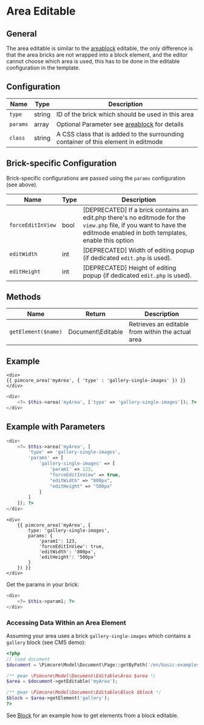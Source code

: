 # Area Editable

## General
The area editable is similar to the [areablock](./02_Areablock/README.md) editable, the only difference is that the area bricks are not wrapped 
into a block element, and the editor cannot choose which area is used, this has to be done in the editable configuration in the template.

## Configuration

| Name     | Type    | Description                                                                                   |
|----------|---------|-----------------------------------------------------------------------------------------------|
| `type`   | string  | ID of the brick which should be used in this area                                             |
| `params` | array   | Optional Parameter see [areablock](./02_Areablock/README.md) for details                      |
| `class`  | string  | A CSS class that is added to the surrounding container of this element in editmode            |

## Brick-specific Configuration
Brick-specific configurations are passed using the `params` configuration (see above). 

| Name              | Type | Description                                                                                                                                                     |
|-------------------|------|-----------------------------------------------------------------------------------------------------------------------------------------------------------------|
| `forceEditInView` | bool | [DEPRECATED] If a brick contains an edit.php there's no editmode for the `view.php` file, if you want to have the editmode enabled in both templates, enable this option |
| `editWidth`       | int  | [DEPRECATED] Width of editing popup (if dedicated `edit.php` is used).                                                                                               |
| `editHeight`      | int  | [DEPRECATED] Height of editing popup (if dedicated `edit.php` is used).                                                                                              |


## Methods

| Name                | Return        | Description                                                 |
|---------------------|---------------|-------------------------------------------------------------|
| `getElement($name)` | Document\Editable  | Retrieves an editable from within the actual area           |

## Example

<div class="code-section">

```twig
<div>
{{ pimcore_area('myArea', { 'type' : 'gallery-single-images' }) }}
</div>
```

```php
<div>
    <?= $this->area('myArea', ['type' => 'gallery-single-images']); ?>
</div>
```

</div>


## Example with Parameters

<div class="code-section">

```php
<div>
    <?= $this->area('myArea', [
        'type' => 'gallery-single-images',
        'params' => [
            'gallery-single-images' => [
                'param1' => 123,
                "forceEditInView" => true,
                "editWidth" => "800px",
                "editHeight" => "500px"
            ]
        ]
    ]); ?>
</div>
```

```twig
<div>
    {{ pimcore_area('myArea', {
        type: 'gallery-single-images',
        params: {
            'param1': 123,
            'forceEditInView': true,
            'editWidth': '800px',
            'editHeight': '500px'
        }
    }) }}
</div>
```

</div>

Get the params in your brick:

```php
<div>
    <?= $this->param1; ?>
</div>
```

### Accessing Data Within an Area Element

Assuming your area uses a brick `gallery-single-images` which contains a `gallery` block (see CMS demo):

```php
<?php
// load document
$document = \Pimcore\Model\Document\Page::getByPath('/en/basic-examples/galleries');

/** @var \Pimcore\Model\Document\Editable\Area $area */
$area = $document->getEditable('myArea');

/** @var \Pimcore\Model\Document\Editable\Block $block */
$block = $area->getElement('gallery');
?>
```

See [Block](./06_Block.md) for an example how to get elements from a block editable.
